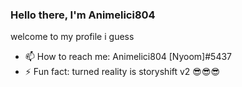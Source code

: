 ### Hello there, I'm Animelici804
welcome to my profile i guess

- 📫 How to reach me: Animelici804 [Nyoom]#5437
- ⚡ Fun fact: turned reality is storyshift v2 😎😎😎
